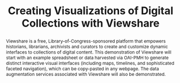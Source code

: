 ---
abstract: Viewshare is a free, Library-of-Congress-sponsored platform that empowers
  historians, librarians, archivists and curators to create and customize dynamic
  interfaces to collections of digital content. This demonstration of Viewshare will
  start with an example spreadsheet or data harvested via OAI-PMH to generate distinct
  interactive visual interfaces (including maps, timelines, and sophisticated faceted
  navigation), which can be copy-pasted in any webpage. The data augmentation services
  associated with Viewshare will also be demonstrated.
creators:
- Potter, Abigail
- Owens, Trevor
date: null
document_url: https://services.phaidra.univie.ac.at/api/object/o:294075/download
grand_parent: iPRES
institutions: []
keywords:
- ischool
- toronto
- canada
- access
- metadata
- visualization
landing_page_url: https://phaidra.univie.ac.at/o:294075
language: eng
layout: publication
license: CC BY-NC-SA 3.0 AT
notes_url: null
parent: iPRES 2012
presentation_url: null
publication_type: paper
size: 810083
source_name: iPRES
title: Creating Visualizations of Digital Collections with Viewshare
year: 2012
---